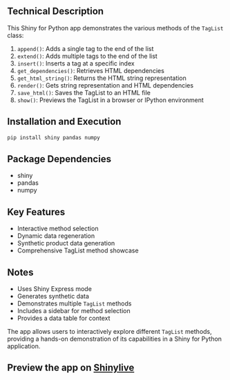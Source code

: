 ## Technical Description
This Shiny for Python app demonstrates the various methods of the `TagList` class:

1. `append()`: Adds a single tag to the end of the list
2. `extend()`: Adds multiple tags to the end of the list
3. `insert()`: Inserts a tag at a specific index
4. `get_dependencies()`: Retrieves HTML dependencies
5. `get_html_string()`: Returns the HTML string representation
6. `render()`: Gets string representation and HTML dependencies
7. `save_html()`: Saves the TagList to an HTML file
8. `show()`: Previews the TagList in a browser or IPython environment

## Installation and Execution
```bash
pip install shiny pandas numpy
```

## Package Dependencies
- shiny
- pandas
- numpy

## Key Features
- Interactive method selection
- Dynamic data regeneration
- Synthetic product data generation
- Comprehensive TagList method showcase

## Notes
- Uses Shiny Express mode
- Generates synthetic data
- Demonstrates multiple `TagList` methods
- Includes a sidebar for method selection
- Provides a data table for context

The app allows users to interactively explore different `TagList` methods, providing a hands-on demonstration of its capabilities in a Shiny for Python application.
## Preview the app on [Shinylive](https://shinylive.io/py/app/#h=0&code=NobwRAdghgtgpmAXAAjFADugdOgnmAGlQGMB7CAFzkqVQDMAnUmZAZwAsBLCXZTmdKQYVkAV05EGcKMQqcAbnAA6ERszZceWOAA90U1qz4ChI7ulEVJ1ACZwGRccihHd+uIYD64lf0HDkBigIG2ZfEwD0YJsXZyN0G3D-EQhRAV5YiHQVFQBiZABlXEp2ODliZBiKKGQAc2p7KDlyFTs6Ooagqk99UhtRWU8qqAAKCABeAFYABgBKRBVkJeRe-tkjceRgReXdpTAAGQwKUmzCZH2CmChhdHZyZXP9gBUoACMAGzL9okvr4QA7k1iOwfhcILs9mAABLSGx3B6sMH7ADCsEayLABXQ0gA1vZMQBZcicE4MfY7JYAXUpgTKogYEISWAAIk0oAAxILwEYgWm7ADkqwGFAFKGAQRCzCwINInGIcBGwvWs2QdCEyE8fAhkvqY1mVII-OWQoY8rgYuQWSwktCMCwoggnHVDBgIwAjNNpkQAExe71W2Y20iOmwjH2zI0QyFLAVdbi1S3W23Sx3OoRu91ESZECBBpihj2R42x1gnYi4pPYFP223cCgegMzAN52kAX1mOQg+QA4p0mnBtaTOFAPpV2SplRQhu1NvUII1ulOhuyRp2IHlkAAFKD1ZCnZoQIzRNgUXAfBMqNwGVjeTg4XdwTwH1gjOQUL7jF67g6cMuFe4AWIFxHiIOhOA+D53k-Z4GFEOB103ABBGwbGQDlyBEJCAQ8ZhBxdPgyCPK89BvO8sFKKAbE8IiqEoEZaWvDxb3ELBoWeQkDhGAUAB4LwgXE6Q+L8wDLc8PFKb4wGQdgpDoET2AoCh0FYRAAHo1OIGwIAAK1YGUPhDGw6CgqQZWYNSoB0qAdDUi83lYNT1UoABaKAcNYPC1IANiwAB2LB3U0wxLMgrAYG4GVDH2AA+AV10Q7tCk4Ow3huNUNXrRpZE4cgkQgAFSXYZAmK8VjWBSuA0oYNcFmjJZSpY+9zEsTxWDgL5ZAYsB4Aoe5EieLEOrgWRkFeWpf3-Qkyn6sFtnqyF9gwHEQkxXQ6IG34wG4drhGRBaoXqac7BWuwIGITgPExI7PEUmAPjaigzQgWp9pjJZ9ikEICUG1goEUW6KHuzEOFIAEKQWql112RryJa6cZEPTw3ksE4IG6+dF1Ai4wAAJTgTGukHNlqn2RL8kJKBuGQWjqBEG5pBUQq+pK0jmPIqDcBDacyA+NIj1q2lmeK2HWOAhgw3mEtWfcMr73F6jKLsGrvwmv8RBZOAYDyp6mlyjcwGh97pYAAS+5WHU4aW2mQapagvMshi10hBYO97ev65BNnh8KZr6Ndpb2N2Y3yFEpAHZxkDS9qxp-dXA+WaOnzth2RE2UX73GyaGwTmMM6wO39PYABmbqtyYNYRAKQDgPasmo3exuZbI1jC5wbqAFE9EM57aljtX-w9vojGp6vuF4Ait1wPqWkN3PkCNpvwSXpZ8k17Wj11qhKmdOh7Dp-vs+QIebHyle+HaE+vc2JbMFsfY6vP3Yk88FP1awZbbBGfO25sBRuqQnfb6aFaaUDJovJ+UgKAMghC-N+ZZ57zw6s6Y+fs0LjBvmAda98kDz2fiBV+u5U7aB0BtEY80n7vR-rufSf95Cd1IbYOAIDMIH3dPXPBVC2ZywLjQrAdCGEbWYTTVhlBkA+jJpw6kEDz5QJgVHAh8CKCIODpCZBl80HXxxjtewyjcGqMbnAoh78dHCA9EQahtRaH-32AASSPLo4RoC9GzBkSvORjIFHtUIfbeOBjlhIIvBome6DME3ROkw86l0kT6MoUsCJ30okeC9l45OxiyxYHCXAU61ALoeADv4mMHiISWP0u4EYZYaoJLOnk1griVHn3UagkJWj9g3Tug9Spl5YlxI6Y9XuKSjG+Iye0oGnSnoJgKXEuk0DPGlJwFIEYfSukvTcTGQJKCr4YJxubH6j84m7KkOg1JPjiGHKmQc+kczuFNV4VYhZipKkjEOcw+phTl4ryaVszBf0AYdIflI4wyRbZa3QOBL4gLhYgoEOCuAWAABy6IbDPFBUIG4uAOQQUVNrOw4wBQAgFEQOwXwqDjA5KOdqRBWCiDoOBHQeKKJjPinEaF6B9nTKWEM4hvynwdLfKCrA0B4BrKflC041B+UCEFeiIgcZmWxDoOyjluxinN3Zq3Ph5S6A2jhGuEVQdGlBOaZ7bZ+xQbgx6ZQ-IzwuBGEKpBfcK1tRRyYACXa+4GDIFsVPGeG53n4O8UorA5qLmUNVfM9A3UUSlArMgLmDIXVg3dRqb1097glIgPITgTAIDwDAXPBaQsipqp4QrV2jd84K1unCewZcK4imQCTKAkjVGm0Ofw9knhGDomtnAdoy5qifEVFLd5qrlzGS7PkfGiMFCDj7XvUaJw6SEwjsMFQZtpA5UUNoWlI1lEQA3TO7dcBFD0R9iuqg64baeHLcse2pA0pjnHXQWkz6UkXqfOO1cswwBtiIOAIVCAUBgCkAAR3EFIPNFB9IUFIecMAzjaBgBUNcZShkPycDeCoVI6RJzRBcF2c+v6qRAA)
